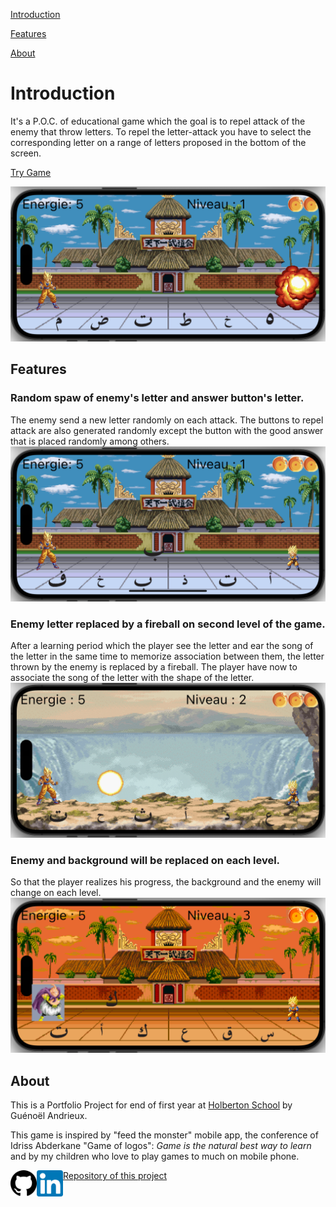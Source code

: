 [Introduction](#letter-fighter)

[Features](#features)

[About](#about)

# Introduction

It's a P.O.C. of educational game which the goal is to repel attack of the enemy that throw letters.
To repel the letter-attack you have to select the corresponding letter on a range of letters proposed in the bottom of the screen.

<a href="https://guenoel.github.io/letter_fighter/build/web/" target="_blank">Try Game</a>

<img class="fit-picture" src="web/images/screenshot1.png" alt="Screenshot of the game">

## Features

### Random spaw of enemy's letter and answer button's letter.
The enemy send a new letter randomly on each attack. The buttons to repel attack are also generated randomly except the button with the good answer that is placed randomly among others.
<img class="fit-picture" src="web/images/screenshot2.png" alt="Screenshot of the game">

### Enemy letter replaced by a fireball on second level of the game.
After a learning period which the player see the letter and ear the song of the letter in the same time to memorize association between them, the letter thrown by the enemy is replaced by a fireball. The player have now to associate the song of the letter with the shape of the letter.
<img class="fit-picture" src="web/images/screenshot3.png" alt="Screenshot of the game">


### Enemy and background will be replaced on each level.
So that the player realizes his progress, the background and the enemy will change on each level.
<img class="fit-picture" src="web/images/screenshot4.png" alt="Screenshot of the game">


## About

This is a Portfolio Project for end of first year at [Holberton School](https://www.holbertonschool.fr/) by Guénoël Andrieux.

This game is inspired by "feed the monster" mobile app, the conference of Idriss Abderkane "Game of logos": *Game is the natural best way to learn* and by my children who love to play games to much on mobile phone.

<a href="https://github.com/guenoel"><img align="left" src="web/images/github.svg" alt="Guénoël Andrieux | Github" width="42px"/></a>
<a href="https://www.linkedin.com/in/gu%C3%A9no%C3%ABl-andrieux-58464569/"><img align="left" src="web/images/linkedin.svg" alt="Guénoël Andrieux | LinkedIn" width="42px"/></a>

[Repository of this project](https://github.com/guenoel/letter_fighter)